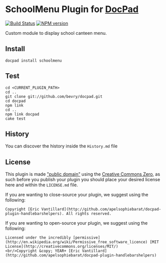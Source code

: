 # SchoolMenu Plugin for [DocPad](http://docpad.org)


[![Build Status](https://secure.travis-ci.org/docpad/docpad-plugin-schoolmenu.png?branch=master)](http://travis-ci.org/docpad/docpad-plugin-schoolmenu "Check this project's build status on TravisCI")
[![NPM version](https://badge.fury.io/js/docpad-plugin-schoolmenu.png)](https://npmjs.org/package/docpad-plugin-schoolmenu "View this project on NPM")

Custom module to display school canteen menu.

## Install

```
docpad install schoolmenu
```

## Test

```
cd <CURRENT_PLUGIN_PATH>
cd ..
git clone git://github.com/bevry/docpad.git
cd docpad
npm link
cd ..
npm link docpad
cake test
```

## History
You can discover the history inside the `History.md` file

## License
This plugin is made ["public domain"](http://en.wikipedia.org/wiki/Public_domain) using the [Creative Commons Zero](http://creativecommons.org/publicdomain/zero/1.0/), as such before you publish your plugin you should place your desired license here and within the `LICENSE.md` file.

If you are wanting to close-source your plugin, we suggest using the following:

```
Copyright [Eric Vantillard](http://github.com/apelsophiebarat/docpad-plugin-handlebarshelpers). All rights reserved.
```

If you are wanting to open-source your plugin, we suggest using the following:

```
Licensed under the incredibly [permissive](http://en.wikipedia.org/wiki/Permissive_free_software_licence) [MIT License](http://creativecommons.org/licenses/MIT/)
<br/>Copyright &copy; YEAR+ [Eric Vantillard](http://github.com/apelsophiebarat/docpad-plugin-handlebarshelpers)
```